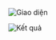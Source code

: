 
![Giao diện](https://github.com/user-attachments/assets/0653aa8d-e051-429d-80b3-e787a2ecfc5c)

![Kết quả](https://github.com/user-attachments/assets/09105e4c-e410-4bd4-bbea-d0b3f15633a9)


